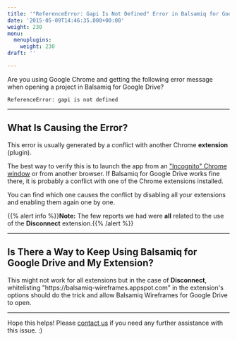 ```yaml
---
title: '"ReferenceError: Gapi Is Not Defined" Error in Balsamiq for Google Drive'
date: '2015-05-09T14:46:35.000+00:00'
weight: 230
menu:
  menuplugins:
    weight: 230
draft: ''

---
```


Are you using Google Chrome and getting the following error message when opening a project in Balsamiq for Google Drive?

```
ReferenceError: gapi is not defined
```

* * *

## What Is Causing the Error?

This error is usually generated by a conflict with another Chrome **extension** (plugin).

The best way to verify this is to launch the app from an ["Incognito" Chrome window](https://support.google.com/chrome/answer/95464?co=GENIE.Platform%3DDesktop&hl=en) or from another browser. If Balsamiq for Google Drive works fine there, it is probably a conflict with one of the Chrome extensions installed.

You can find which one causes the conflict by disabling all your extensions and enabling them again one by one.

{{% alert info %}}**Note:** The few reports we had were **all** related to the use of the **Disconnect** extension.{{% /alert %}}

* * *

## Is There a Way to Keep Using Balsamiq for Google Drive and My Extension?

This might not work for all extensions but in the case of **Disconnect**, whitelisting "h<span>ttps://balsamiq-wireframes.appspot.com" in the extension's options should do the trick and allow Balsamiq Wireframes for Google Drive to open.

* * *

Hope this helps! Please [contact us](https://balsamiq.com/company/contact/#/t/b3gd) if you need any further assistance with this issue. :)
